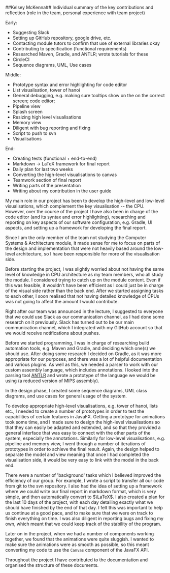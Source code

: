 ##Kelsey McKenna##
Individual summary of the key contributions
and reflection (role in the team,
personal experience with team project)

Early:
- Suggesting Slack
- Setting up GitHub repository, google drive, etc.
- Contacting module tutors to confirm that use of external libraries okay
- Contributing to specification (functional requirements)
- Researched Maven, Gradle, and ANTLR; wrote tutorials for these
- CircleCI
- Sequence diagrams, UML, Use cases

Middle:
- Prototype syntax and error highlighting for code editor
- List visualisation, tower of hanoi
- General debugging, e.g. making sure tooltips show on the on the correct screen; code editor;
- Pipeline view
- Splash screen
- Resizing high level visualisations
- Memory view
- Diligent with bug reporting and fixing
- Script to push to svn
- Visualisations

End:
- Creating tests (functional + end-to-end)
- Markdown $\to$ LaTeX framework for final report
- Daily plan for last two weeks
- Converting the high-level visualisations to canvas
- Teamwork section of final report
- Writing parts of the presentation
- Writing about my contribution in the user guide

My main role in our project has been to develop the high-level and low-level visualisations, which complement the key visualisation -- the CPU. However, over the course of the project I have also been in charge of the code editor (and its syntax and error highlighting), researching and reporting on key aspects of our software configuration, e.g. Gradle, UI aspects, and setting up a framework for developing the final report.

Since I am the only member of the team not studying the Computer Systems &amp; Architecture module, it made sense for me to focus on parts of the design and implementation that were not heavily based around the low-level architecture, so I have been responsible for more of the visualisation side.

Before starting the project, I was slightly worried about not having the same level of knowledge in CPU architecture as my team members, who all study the module. I considered trying to catch up on the module content. Even if this was feasible, it wouldn't have been efficient as I could just be in charge of the visual side rather than the back end. After we started assigning tasks to each other, I soon realised that not having detailed knowledge of CPUs was not going to affect the amount I would contribute.

Right after our team was announced in the lecture, I suggested to everyone that we could use Slack as our communication channel, as I had done some research on it previously. Slack has turned out to be our main communication channel, which I integrated with my GitHub account so that we would receive notifications about pushes.

Before we started programming, I was in charge of researching build automation tools, e.g. Maven and Gradle, and deciding which one(s) we should use. After doing some research I decided on Gradle, as it was more appropriate for our purposes, and there was a lot of helpful documentation and various plugins. As well as this, we needed a parser to work with our custom assembly language, which includes annotations. I looked into the parsing tool [ANTLR](http://www.antlr.org) and wrote a prototype of the language we would be using (a reduced version of MIPS assembly).

In the design phase, I created some sequence diagrams, UML class diagrams, and use cases for general usage of the system.

To develop appropriate high-level visualisations, e.g. tower of hanoi, lists etc., I needed to create a number of prototypes in order to test the capabilities of certain features in JavaFX. Getting a prototype for animations took some time, and I made sure to design the high-level visualisations so that they can easily be adapted and extended, and so that they provided a general interface that was easy to connect with the other parts of the system, especially the annotations. Similarly for low-level visualisations, e.g. pipeline and memory view, I went through a number of iterations of prototypes in order to achieve the final result. Again, the design helped to separate the model and view meaning that once I had completed the visualisation side, it would be very easy to link with the model in the back end.

There were a number of 'background' tasks which I believed improved the efficiency of our group. For example, I wrote a script to transfer all our code from git to the svn repository. I also had the idea of setting up a framework where we could write our final report in markdown format, which is very simple, and then automatically convert to $\LaTeX$. I also created a plan for the last 10 days of the project, with each day detailing exactly what we should have finished by the end of that day. I felt this was important to help us continue at a good pace, and to make sure that we were on track to finish everything on time. I was also diligent in reporting bugs and fixing my own, which meant that we could keep track of the stability of the program.

Later on in the project, when we had a number of components working together, we found that the animations were quite sluggish. I wanted to make sure the animations were as smooth as possible, so this meant converting my code to use the `Canvas` component of the JavaFX API.

Throughout the project I have contributed to the documentation and organised the structure of these documents.



<!-- -------->
